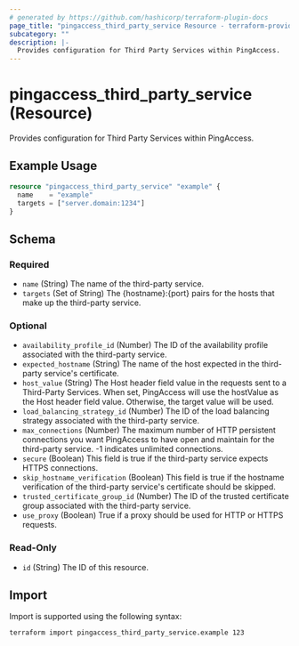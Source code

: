 ```yaml
---
# generated by https://github.com/hashicorp/terraform-plugin-docs
page_title: "pingaccess_third_party_service Resource - terraform-provider-pingaccess"
subcategory: ""
description: |-
  Provides configuration for Third Party Services within PingAccess.
---
```


# pingaccess_third_party_service (Resource)

Provides configuration for Third Party Services within PingAccess.

## Example Usage

```terraform
resource "pingaccess_third_party_service" "example" {
  name    = "example"
  targets = ["server.domain:1234"]
}
```

<!-- schema generated by tfplugindocs -->
## Schema

### Required

- `name` (String) The name of the third-party service.
- `targets` (Set of String) The {hostname}:{port} pairs for the hosts that make up the third-party service.

### Optional

- `availability_profile_id` (Number) The ID of the availability profile associated with the third-party service.
- `expected_hostname` (String) The name of the host expected in the third-party service's certificate.
- `host_value` (String) The Host header field value in the requests sent to a Third-Party Services. When set, PingAccess will use the hostValue as the Host header field value. Otherwise, the target value will be used.
- `load_balancing_strategy_id` (Number) The ID of the load balancing strategy associated with the third-party service.
- `max_connections` (Number) The maximum number of HTTP persistent connections you want PingAccess to have open and maintain for the third-party service. -1 indicates unlimited connections.
- `secure` (Boolean) This field is true if the third-party service expects HTTPS connections.
- `skip_hostname_verification` (Boolean) This field is true if the hostname verification of the third-party service's certificate should be skipped.
- `trusted_certificate_group_id` (Number) The ID of the trusted certificate group associated with the third-party service.
- `use_proxy` (Boolean) True if a proxy should be used for HTTP or HTTPS requests.

### Read-Only

- `id` (String) The ID of this resource.

## Import

Import is supported using the following syntax:

```shell
terraform import pingaccess_third_party_service.example 123
```
